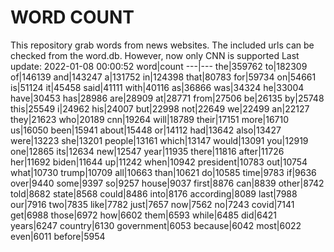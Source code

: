# WORD COUNT
This repository grab words from news websites. The included urls can be checked from the word.db.
However, now only CNN is supported
Last update: 2022-01-08 00:00:52
word|count
---|---
the|359762
to|182309
of|146139
and|143247
a|131752
in|124398
that|80783
for|59734
on|54661
is|51124
it|45458
said|41111
with|40116
as|36866
was|34324
he|33004
have|30453
has|28986
are|28909
at|28771
from|27506
be|26135
by|25748
this|25549
i|24962
his|24007
but|22998
not|22649
we|22499
an|22127
they|21623
who|20189
cnn|19264
will|18789
their|17151
more|16710
us|16050
been|15941
about|15448
or|14112
had|13642
also|13427
were|13223
she|13201
people|13161
which|13147
would|13091
you|12919
one|12865
its|12634
new|12547
year|11935
there|11816
after|11726
her|11692
biden|11644
up|11242
when|10942
president|10783
out|10754
what|10730
trump|10709
all|10663
than|10621
do|10585
time|9783
if|9636
over|9440
some|9397
so|9257
house|9037
first|8876
can|8839
other|8742
told|8682
state|8568
could|8486
into|8176
according|8089
last|7988
our|7916
two|7835
like|7782
just|7657
now|7562
no|7243
covid|7141
get|6988
those|6972
how|6602
them|6593
while|6485
did|6421
years|6247
country|6130
government|6053
because|6042
most|6022
even|6011
before|5954

